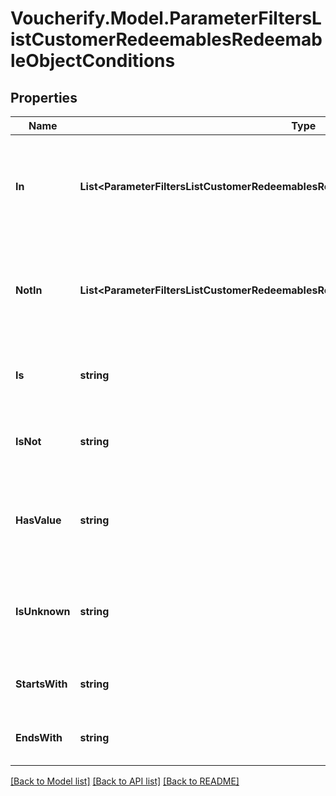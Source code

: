 # Voucherify.Model.ParameterFiltersListCustomerRedeemablesRedeemableObjectConditions

## Properties

Name | Type | Description | Notes
------------ | ------------- | ------------- | -------------
**In** | **List&lt;ParameterFiltersListCustomerRedeemablesRedeemableObjectConditions.InEnum&gt;** | Array of resource values that should be included in the results (multiple values). | [optional] 
**NotIn** | **List&lt;ParameterFiltersListCustomerRedeemablesRedeemableObjectConditions.NotInEnum&gt;** | Array of resource values that should be included in the results (multiple values). | [optional] 
**Is** | **string** | Value is exactly this value (single value). | [optional] [default to IsEnum.Voucher]
**IsNot** | **string** | Results omit this value (single value). | [optional] [default to IsNotEnum.Voucher]
**HasValue** | **string** | Value is NOT null. The value for this parameter is an empty string. | [optional] 
**IsUnknown** | **string** | Value is null. The value for this parameter is an empty string. | [optional] 
**StartsWith** | **string** | Value starts with the specified string. | [optional] 
**EndsWith** | **string** | Value ends with the specified string. | [optional] 

[[Back to Model list]](../../README.md#documentation-for-models) [[Back to API list]](../../README.md#documentation-for-api-endpoints) [[Back to README]](../../README.md)

